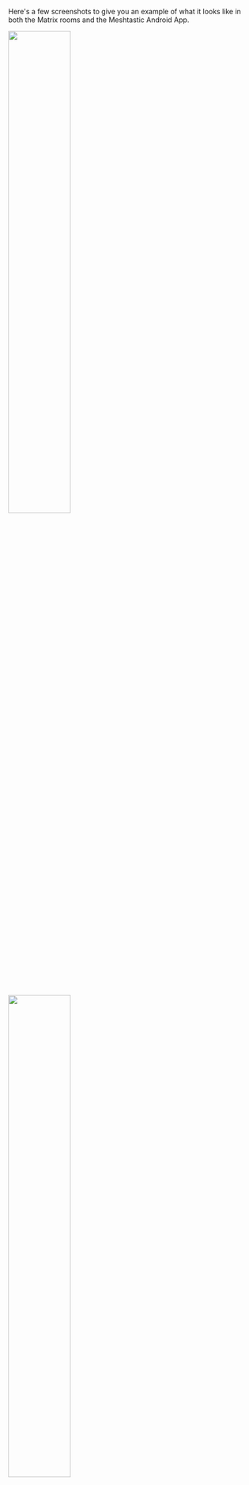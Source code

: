 Here's a few screenshots to give you an example of what it looks like in both the Matrix rooms and the Meshtastic Android App.

<img src="https://user-images.githubusercontent.com/17190268/235544545-c93cccb2-3860-4418-a9bd-08d6c601fa3a.png" width=50% height=50%>
<img src="https://user-images.githubusercontent.com/17190268/235544557-96498def-16aa-48d4-a651-31f3d900002b.png" width=50% height=50%>
<img src="https://user-images.githubusercontent.com/17190268/235544578-b70ead6d-3685-4f43-92da-57023aca2bb9.png" width=50% height=50%>
<img src="https://user-images.githubusercontent.com/17190268/235544620-119ca3f3-2336-4772-842d-f445935f0545.png" width=50% height=50%>
<img src="https://user-images.githubusercontent.com/17190268/235544717-54870087-8342-4185-80ab-ad09d6c4ab44.png" width=50% height=50%>
<img src="https://user-images.githubusercontent.com/17190268/235991887-8c8d0571-c279-4841-82dd-5e6c63ac3638.png" width=50% height=50%>

